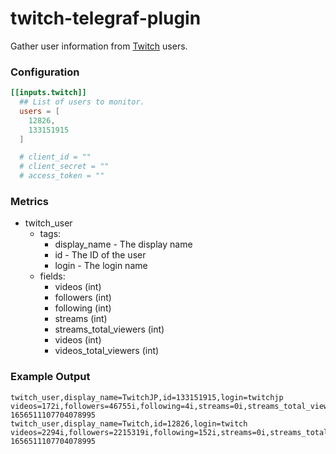 # twitch-telegraf-plugin

Gather user information from [Twitch](https://www.twitch.tv/) users.

### Configuration

```toml
[[inputs.twitch]]
  ## List of users to monitor.
  users = [
    12826,
    133151915
  ]

  # client_id = ""
  # client_secret = ""
  # access_token = ""
```

### Metrics

- twitch_user
  - tags:
    - display_name - The display name
    - id - The ID of the user
    - login - The login name
  - fields:
    - videos (int)
    - followers (int)
    - following (int)
    - streams (int)
    - streams_total_viewers (int)
    - videos (int)
    - videos_total_viewers (int)

### Example Output

```plain
twitch_user,display_name=TwitchJP,id=133151915,login=twitchjp videos=172i,followers=46755i,following=4i,streams=0i,streams_total_viewers=0i,videos_total_viewers=8498459i 1656511107704078995
twitch_user,display_name=Twitch,id=12826,login=twitch videos=2294i,followers=2215319i,following=152i,streams=0i,streams_total_viewers=0i,videos_total_viewers=35262507i 1656511107704078995
```
